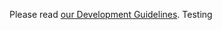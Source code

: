 Please read [our Development Guidelines](https://zcash.readthedocs.io/en/latest/rtd_pages/development_guidelines.html).
Testing
